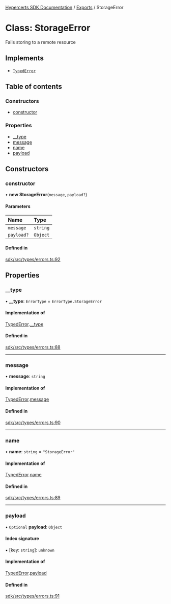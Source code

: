 [Hypercerts SDK Documentation](../README.md) / [Exports](../modules.md) / StorageError

# Class: StorageError

Fails storing to a remote resource

## Implements

- [`TypedError`](../interfaces/TypedError.md)

## Table of contents

### Constructors

- [constructor](StorageError.md#constructor)

### Properties

- [\_\_type](StorageError.md#__type)
- [message](StorageError.md#message)
- [name](StorageError.md#name)
- [payload](StorageError.md#payload)

## Constructors

### constructor

• **new StorageError**(`message`, `payload?`)

#### Parameters

| Name       | Type     |
| :--------- | :------- |
| `message`  | `string` |
| `payload?` | `Object` |

#### Defined in

[sdk/src/types/errors.ts:92](https://github.com/Network-Goods/hypercerts/blob/e1b6279/sdk/src/types/errors.ts#L92)

## Properties

### \_\_type

• **\_\_type**: `ErrorType` = `ErrorType.StorageError`

#### Implementation of

[TypedError](../interfaces/TypedError.md).[\_\_type](../interfaces/TypedError.md#__type)

#### Defined in

[sdk/src/types/errors.ts:88](https://github.com/Network-Goods/hypercerts/blob/e1b6279/sdk/src/types/errors.ts#L88)

---

### message

• **message**: `string`

#### Implementation of

[TypedError](../interfaces/TypedError.md).[message](../interfaces/TypedError.md#message)

#### Defined in

[sdk/src/types/errors.ts:90](https://github.com/Network-Goods/hypercerts/blob/e1b6279/sdk/src/types/errors.ts#L90)

---

### name

• **name**: `string` = `"StorageError"`

#### Implementation of

[TypedError](../interfaces/TypedError.md).[name](../interfaces/TypedError.md#name)

#### Defined in

[sdk/src/types/errors.ts:89](https://github.com/Network-Goods/hypercerts/blob/e1b6279/sdk/src/types/errors.ts#L89)

---

### payload

• `Optional` **payload**: `Object`

#### Index signature

▪ [key: `string`]: `unknown`

#### Implementation of

[TypedError](../interfaces/TypedError.md).[payload](../interfaces/TypedError.md#payload)

#### Defined in

[sdk/src/types/errors.ts:91](https://github.com/Network-Goods/hypercerts/blob/e1b6279/sdk/src/types/errors.ts#L91)
